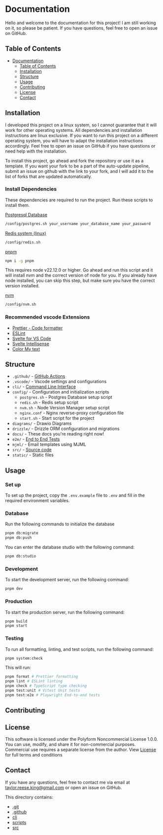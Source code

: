 # Documentation

Hello and welcome to the documentation for this project! I am still working on it, so please be patient. If you have questions, feel free to open an issue on GitHub.

## Table of Contents

- [Documentation](#documentation)
  - [Table of Contents](#table-of-contents)
  - [Installation](#installation)
  - [Structure](#structure)
  - [Usage](#usage)
  - [Contributing](#contributing)
  - [License](#license)
  - [Contact](#contact)

## Installation

I developed this project on a linux system, so I cannot guarantee that it will work for other operating systems. All dependencies and installation instructions are linux exclusive. If you want to run this project on a different operating system, you will have to adapt the installation instructions accordingly. Feel free to open an issue on GitHub if you have questions or need help with the installation.

To install this project, go ahead and fork the repository or use it as a template. If you want your fork to be a part of the auto-update pipeline, submit an issue on github with the link to your fork, and I will add it to the list of forks that are updated automatically.

### Install Dependencies

These dependencies are required to run the project. Run these scripts to install them.

[Postgresql Database](https://www.postgresql.org/)

```bash
/config/postgres.sh your_username your_database_name your_password
```

[Redis system (linux)](https://redis.io/docs/latest/operate/oss_and_stack/install/archive/install-redis/install-redis-on-linux/)

```bash
/config/redis.sh
```

[pnpm](https://pnpm.io/installation)

```bash
npm i -g pnpm
```

This requires node v22.12.0 or higher. Go ahead and run this script and it will install nvm and the correct version of node for you. If you already have node installed, you can skip this step, but make sure you have the correct version installed.

[nvm](https://github.com/nvm-sh/nvm)

```bash
/config/nvm.sh
```

### Recommended vscode Extensions

- [Prettier - Code formatter](https://marketplace.visualstudio.com/items?itemName=esbenp.prettier-vscode)
- [ESLint](https://marketplace.visualstudio.com/items?itemName=dbaeumer.vscode-eslint)
- [Svelte for VS Code](https://marketplace.visualstudio.com/items?itemName=svelte.svelte-vscode)
- [Svelte Intellisense](https://marketplace.visualstudio.com/items?itemName=naomike.svelte-intellisense)
- [Color My text](https://marketplace.visualstudio.com/items?itemName=naumovs.color-highlight)

## Structure

- `.github/` - [GitHub Actions](./.github/index.md)
- `.vscode/` - Vscode settings and configurations
- `cli/` - [Command Line Interface](./cli/index.md)
- `config/` - Configuration and initialization scripts
  - `postgres.sh` - Postgres Database setup script
  - `redis.sh` - Redis setup script
  - `nvm.sh` - Node Version Manager setup script
  - `nginx.conf` - Nginx reverse-proxy configuration file
  - `start.sh` - Start script for the project
- `diagrams/` - Drawio Diagrams
- `drizzle/` - Drizzle ORM configuration and migrations
- `docs/` - These docs you're reading right now!
- `e2e/` - [End to End Tests](./docs/index.md)
- `mjml/` - Email templates using MJML
- `src/` - [Source code](./src/index.md)
- `static/` - Static files

## Usage

### Set up

To set up the project, copy the `.env.example` file to `.env` and fill in the required environment variables.

### Database

Run the following commands to initialize the database

```bash
pnpm db:migrate
pnpm db:push
```

You can enter the database studio with the following command:

```bash
pnpm db:studio
```

### Development

To start the development server, run the following command:

```bash
pnpm dev
```

### Production

To start the production server, run the following command:

```bash
pnpm build
pnpm start
```

### Testing

To run all formatting, linting, and test scripts, run the following command:

```bash
pnpm system:check
```

This will run:

```bash
pnpm format # Prettier formatting
pnpm lint # ESLint linting
pnpm check # TypeScript type checking
pnpm test:unit # Vitest Unit tests
pnpm test:e2e # Playwright End-to-end tests
```

## Contributing

## License

This software is licensed under the Polyform Noncommercial License 1.0.0.
You can use, modify, and share it for non-commercial purposes.
Commercial use requires a separate license from the author.
View [License](./license.md) for full terms and conditions

## Contact

If you have any questions, feel free to contact me via email at [taylor.reese.king@gmail.com](mailto:taylor.reese.king@gmail.com) or open an issue on GitHub.


This directory contains:
- [.git](.git/index.md)
- [.github](.github/index.md)
- [cli](cli/index.md)
- [scripts](scripts/index.md)
- [src](src/index.md)